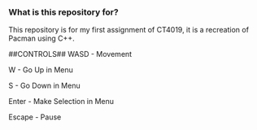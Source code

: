 ### What is this repository for? ###

This repository is for my first assignment of CT4019, it is a recreation of Pacman using C++.

##CONTROLS##
WASD - Movement

W - Go Up in Menu

S - Go Down in Menu

Enter - Make Selection in Menu

Escape - Pause